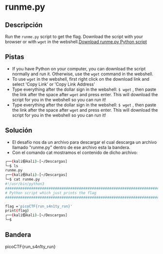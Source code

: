 # runme.py



## Descripción
Run the `runme.py` script to get the flag. Download the script with your browser or with `wget` in the webshell.[Download runme.py Python script](https://artifacts.picoctf.net/c/86/runme.py)

## Pistas
- If you have Python on your computer, you can download the script normally and run it. Otherwise, use the `wget` command in the webshell.
- To use `wget` in the webshell, first right click on the download link and select 'Copy Link' or 'Copy Link Address'
- Type everything after the dollar sign in the webshell: `$ wget` , then paste the link after the space after `wget` and press enter. This will download the script for you in the webshell so you can run it!
- Type everything after the dollar sign in the webshell: `$ wget` , then paste the link after the space after `wget` and press enter. This will download the script for you in the webshell so you can run it!

## Solución

- El desafío nos da un archivo para descargar el cual descarga un archivo llamado "runme.py" dentro de ese archivo esta la bandera. 
- Con el comando cat mostramos el contenido de dicho archivo:
``` bash
┌──(kali㉿kali)-[~/Descargas]
└─$ ls
runme.py 
┌──(kali㉿kali)-[~/Descargas]
└─$ cat runme.py   
#!/usr/bin/python3
################################################################################
# Python script which just prints the flag
################################################################################

flag ='picoCTF{run_s4n1ty_run}'
print(flag)
┌──(kali㉿kali)-[~/Descargas]
└─$ 
```

## Bandera
picoCTF{run_s4n1ty_run}

